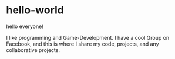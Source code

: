 # hello-world

hello everyone!

I like programming and Game-Development.  I have a cool Group on Facebook, and this is where I share my code, projects, and any collaborative projects.
